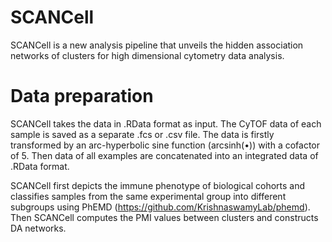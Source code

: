 # SCANCell
SCANCell is a new analysis pipeline that unveils the hidden association networks of clusters for high dimensional cytometry data analysis. 

# Data preparation
SCANCell takes the data in .RData format as input. The CyTOF data of each sample is saved as a separate .fcs or .csv file. The data is firstly transformed by an arc-hyperbolic sine function (arcsinh(•)) with a cofactor of 5. Then data of all examples are concatenated into an integrated data of .RData format.

SCANCell first depicts the immune phenotype of  biological cohorts and classifies samples from the same experimental group  into different subgroups using PhEMD (https://github.com/KrishnaswamyLab/phemd). 
Then SCANCell  computes the PMI values between clusters and constructs DA networks. 
